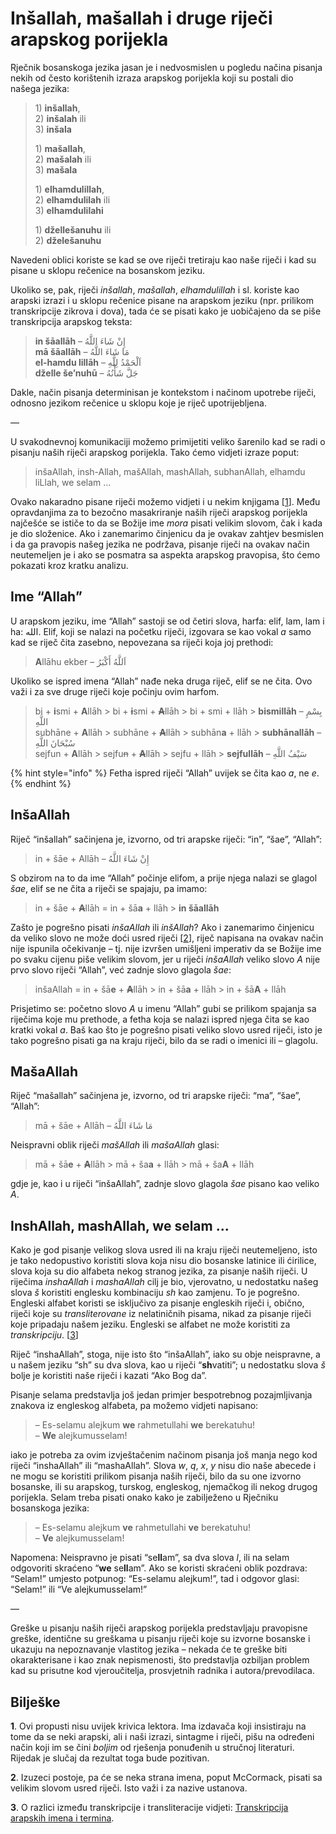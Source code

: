 # Inšallah, mašallah i druge riječi arapskog porijekla

Rječnik bosanskoga jezika jasan je i nedvosmislen u pogledu načina pisanja nekih od često korištenih izraza arapskog porijekla koji su postali dio našega jezika:

> 1\) **inšallah**,  
> 2\) **inšalah** ili  
> 3\) **inšala**
>
> 1\) **mašallah**,  
> 2\) **mašalah** ili  
> 3\) **mašala**
>
> 1\) **elhamdulillah**,  
> 2\) **elhamdulilah** ili  
> 3\) **elhamdulilahi**
>
> 1\) **džellešanuhu** ili  
> 2\) **dželešanuhu**

Navedeni oblici koriste se kad se ove riječi tretiraju kao naše riječi i kad su pisane u sklopu rečenice na bosanskom jeziku.

Ukoliko se, pak, riječi _inšallah_, _mašallah_, _elhamdulillah_ i sl. koriste kao arapski izrazi i u sklopu rečenice pisane na arapskom jeziku \(npr. prilikom transkripcije zikrova i dova\), tada će se pisati kako je uobičajeno da se piše transkripcija arapskog teksta:

> **in šāallāh** – إِنْ شَاءَ اللَّهُ  
> **mā šāallāh** – مَا شَاءَ اللَّهُ  
> **el-hamdu lillāh** – اَلْحَمْدُ لِلَّهِ  
> **dželle še’nuhū** – جَلَّ شَأْنُهُ

Dakle, način pisanja determinisan je kontekstom i načinom upotrebe riječi, odnosno jezikom rečenice u sklopu koje je riječ upotrijebljena.

—

U svakodnevnoj komunikaciji možemo primijetiti veliko šarenilo kad se radi o pisanju naših riječi arapskog porijekla. Tako ćemo vidjeti izraze poput:

> inšaAllah, insh-Allah, mašAllah, mashAllah, subhanAllah, elhamdu liLlah, we selam ...

Ovako nakaradno pisane riječi možemo vidjeti i u nekim knjigama \[[1](insallah-masallah-i-druge-rijeci-arapskog-porijekla.md#biljeske)\]. Među opravdanjima za to bezočno masakriranje naših riječi arapskog porijekla najčešće se ističe to da se Božije ime _mora_ pisati velikim slovom, čak i kada je dio složenice. Ako i zanemarimo činjenicu da je ovakav zahtjev besmislen i da ga pravopis našeg jezika ne podržava, pisanje riječi na ovakav način neutemeljen je i ako se posmatra sa aspekta arapskog pravopisa, što ćemo pokazati kroz kratku analizu.

## Ime “Allah”

U arapskom jeziku, ime “Allah” sastoji se od četiri slova, harfa: elif, lam, lam i ha: الله. Elif, koji se nalazi na početku riječi, izgovara se kao vokal _a_ samo kad se riječ čita zasebno, nepovezana sa riječi koja joj prethodi:

> **A**llāhu ekber – اَللَّهُ أَكْبَرُ

Ukoliko se ispred imena “Allah” nađe neka druga riječ, elif se ne čita. Ovo važi i za sve druge riječi koje počinju ovim harfom.

> bi + **i**smi + **A**llāh &gt; bi + ~~**i**~~smi + ~~**A**~~llāh &gt; bi + smi + llāh &gt; **bismillāh** – بِسْمِ اللَّهِ  
> subhāne + **A**llāh &gt; subhāne + ~~**A**~~llāh &gt; subhān**a** + llāh &gt; **subhānallāh** – سُبْحَانَ اللَّهِ  
> sejfun + **A**llāh &gt; sejfu~~n~~ + ~~**A**~~llāh &gt; sejfu + llāh &gt; **sejfullāh** – سَيْفُ اللَّهِ

{% hint style="info" %}
Fetha ispred riječi “Allah” uvijek se čita kao _a_, ne _e_.
{% endhint %}

## InšaAllah

Riječ “inšallah” sačinjena je, izvorno, od tri arapske riječi: “in”, “šae”, “Allah”:

> in + šāe + Allāh – إِنْ شَاءَ اللَّهُ

S obzirom na to da ime “Allah” počinje elifom, a prije njega nalazi se glagol _šae_, elif se ne čita a riječi se spajaju, pa imamo:

> in + šāe + ~~**A**~~llāh = in + šā**a** + llāh &gt; **in šāallāh**

Zašto je pogrešno pisati _inšaAllah_ ili _inšAllah_? Ako i zanemarimo činjenicu da veliko slovo ne može doći usred riječi \[[2](insallah-masallah-i-druge-rijeci-arapskog-porijekla.md#biljeske)\], riječ napisana na ovakav način nije ispunila očekivanje – tj. nije izvršen umišljeni imperativ da se Božije ime po svaku cijenu piše velikim slovom, jer u riječi _inšaAllah_ veliko slovo _A_ nije prvo slovo riječi “Allah”, već zadnje slovo glagola _šae_:

> inšaAllah = in + šā**e** + ~~**A**~~llāh &gt; in + šā**a** + llāh &gt; in + šā**A** + llāh

Prisjetimo se: početno slovo _A_ u imenu “Allah” gubi se prilikom spajanja sa riječima koje mu prethode, a fetha koja se nalazi ispred njega čita se kao kratki vokal _a_. Baš kao što je pogrešno pisati veliko slovo usred riječi, isto je tako pogrešno pisati ga na kraju riječi, bilo da se radi o imenici ili – glagolu.

## MašaAllah

Riječ “mašallah” sačinjena je, izvorno, od tri arapske riječi: “ma”, “šae”, “Allah”:

> mā + šāe + Allāh – مَا شَاءَ اللَّهُ

Neispravni oblik riječi _mašAllah_ ili _mašaAllah_ glasi:

> mā + šā**e** + ~~**A**~~llāh &gt; mā + ša**a** + llāh &gt; mā + ša**A** + llāh

gdje je, kao i u riječi “inšaAllah”, zadnje slovo glagola _šae_ pisano kao veliko _A_.

## InshAllah, mashAllah, we selam ...

Kako je god pisanje velikog slova usred ili na kraju riječi neutemeljeno, isto je tako nedopustivo koristiti slova koja nisu dio bosanske latinice ili ćirilice, slova koja su dio alfabeta nekog stranog jezika, za pisanje naših riječi. U riječima _inshaAllah_ i _mashaAllah_ cilj je bio, vjerovatno, u nedostatku našeg slova _š_ koristiti englesku kombinaciju _sh_ kao zamjenu. To je pogrešno. Engleski alfabet koristi se isključivo za pisanje engleskih riječi i, obično, riječi koje su _transliterovane_ iz nelatiničnih pisama, nikad za pisanje riječi koje pripadaju našem jeziku. Engleski se alfabet ne može koristiti za _transkripciju_. \[[3](insallah-masallah-i-druge-rijeci-arapskog-porijekla.md#biljeske)\]

Riječ “inshaAllah”, stoga, nije isto što “inšaAllah”, iako su obje neispravne, a u našem jeziku “sh” su dva slova, kao u riječi “**sh**vatiti”; u nedostatku slova _š_ bolje je koristiti naše riječi i kazati “Ako Bog da”.

Pisanje selama predstavlja još jedan primjer bespotrebnog pozajmljivanja znakova iz engleskog alfabeta, pa možemo vidjeti napisano:

> – Es-selamu alejkum **we** rahmetullahi **we** berekatuhu!  
> – **We** alejkumusselam!

iako je potreba za ovim izvještačenim načinom pisanja još manja nego kod riječi “inshaAllah” ili “mashaAllah”. Slova _w_, _q_, _x_, _y_ nisu dio naše abecede i ne mogu se koristiti prilikom pisanja naših riječi, bilo da su one izvorno bosanske, ili su arapskog, turskog, engleskog, njemačkog ili nekog drugog porijekla. Selam treba pisati onako kako je zabilježeno u Rječniku bosanskoga jezika:

> – Es-selamu alejkum **ve** rahmetullahi **ve** berekatuhu!  
> – **Ve** alejkumusselam!

Napomena: Neispravno je pisati “se**ll**am”, sa dva slova _l_, ili na selam odgovoriti skraćeno “**we** se**ll**am”. Ako se koristi skraćeni oblik pozdrava: “Selam!” umjesto potpunog: “Es-selamu alejkum!”, tad i odgovor glasi: “Selam!” ili “Ve alejkumusselam!”

—

Greške u pisanju naših riječi arapskog porijekla predstavljaju pravopisne greške, identične su greškama u pisanju riječi koje su izvorne bosanske i ukazuju na nepoznavanje vlastitog jezika – nekada će te greške biti okarakterisane i kao znak nepismenosti, što predstavlja ozbiljan problem kad su prisutne kod vjeroučitelja, prosvjetnih radnika i autora/prevodilaca.

## Bilješke

**1**. Ovi propusti nisu uvijek krivica lektora. Ima izdavača koji insistiraju na tome da se neki arapski, ali i naši izrazi, sintagme i riječi, pišu na određeni način koji im se čini _boljim_ od rješenja ponuđenih u stručnoj literaturi. Rijedak je slučaj da rezultat toga bude pozitivan.

**2**. Izuzeci postoje, pa će se neka strana imena, poput McCormack, pisati sa velikim slovom usred riječi. Isto važi i za nazive ustanova.

**3**. O razlici između transkripcije i transliteracije vidjeti: [Transkripcija arapskih imena i termina](transkripcija-arapskih-imena-i-termina.md).

